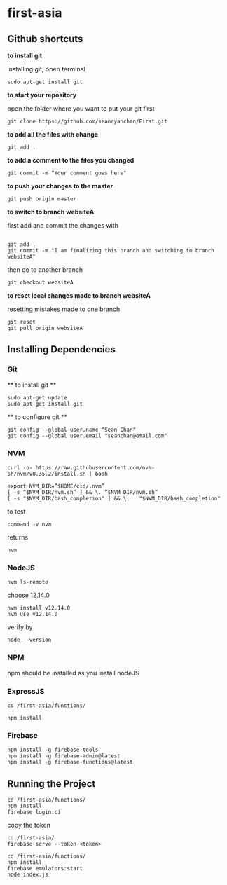 # first-asia

## Github shortcuts

**to install git**

installing git, open terminal

```
sudo apt-get install git
```


**to start your repository**

open the folder where you want to put your git first
```
git clone https://github.com/seanryanchan/First.git
```
**to add all the files with change**
```
git add .
```

**to add a comment to the files you changed**
```
git commit -m "Your comment goes here"
```

**to push your changes to the master**
```
git push origin master
```

**to switch to branch websiteA**

first add and commit the changes with
```

git add .
git commit -m "I am finalizing this branch and switching to branch websiteA"
```

then go to another branch
```
git checkout websiteA
```

**to reset local changes made to branch websiteA**

resetting mistakes made to one branch

```
git reset
git pull origin websiteA
```

## Installing Dependencies
### Git

** to install git **

```
sudo apt-get update
sudo apt-get install git

```

** to configure git **

```
git config --global user.name "Sean Chan"
git config --global user.email "seanchan@email.com"
```

### NVM
```
curl -o- https://raw.githubusercontent.com/nvm-sh/nvm/v0.35.2/install.sh | bash
```
```
export NVM_DIR=”$HOME/cid/.nvm”
[ -s “$NVM_DIR/nvm.sh” ] && \. “$NVM_DIR/nvm.sh”
[ -s "$NVM_DIR/bash_completion" ] && \.   "$NVM_DIR/bash_completion"
```

to test
```
command -v nvm
```
returns
```
nvm
```

### NodeJS
```
nvm ls-remote
```
choose 12.14.0
```
nvm install v12.14.0
nvm use v12.14.0
```
verify by
```
node --version
```

### NPM
npm should be installed as you install nodeJS
### ExpressJS
```
cd /first-asia/functions/
```
```
npm install
```

### Firebase
```
npm install -g firebase-tools
npm install -g firebase-admin@latest
npm install -g firebase-functions@latest
```

## Running the Project
```
cd /first-asia/functions/
npm install
firebase login:ci
```
copy the token

```
cd /first-asia/
firebase serve --token <token>

```

```
cd /first-asia/functions/
npm install
firebase emulators:start
node index.js
```
